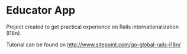 # Educator App

Project created to get practical experience on Rails internationalization (I18n).

Tutorial can be found on http://www.sitepoint.com/go-global-rails-i18n/
